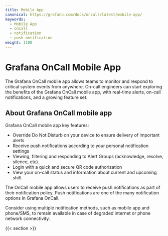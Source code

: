 ```yaml
---
title: Mobile App
canonical: https://grafana.com/docs/oncall/latest/mobile-app/
keywords:
  - Mobile App
  - oncall
  - notification
  - push notification
weight: 1100
---
```


# Grafana OnCall Mobile App

The Grafana OnCall mobile app allows teams to monitor and respond to critical system events from anywhere.
On-call engineers can start exploring the benefits of the Grafana OnCall mobile app, with real-time alerts, on-call notifications, and a growing feature set.

## About Grafana OnCall mobile app

Grafana OnCall mobile app key features:

- Override Do Not Disturb on your device to ensure delivery of important alerts
- Receive push notifications according to your personal notification settings
- Viewing, filtering and responding to Alert Groups (acknowledge, resolve, silence, etc).
- Login with a quick and secure QR code authorization
- View your on-call status and information about current and upcoming shift

The OnCall mobile app allows users to receive push notifications as part of their notification policy.
Push notifications are one of the many notification options in Grafana OnCall.

Consider using multiple notification methods, such as mobile app and phone/SMS,
to remain available in case of degraded internet or phone network connectivity.

{{< section >}}
